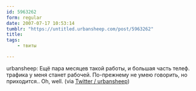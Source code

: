 ```yaml
---
id: 5963262
form: regular
date: 2007-07-17 10:53:14
tumblr: "https://untitled.urbansheep.com/post/5963262"
title:
tags:
    - твиты

---
```


<p>urbansheep: Ещё пара месяцев такой работы, и большая часть телеф. трафика у меня станет рабочей. По-прежнему не умею говорить, но приходится.. Oh, well. (via <a href="http://twitter.com/urbansheep/statuses/153703702">Twitter / urbansheep</a>)</p>

